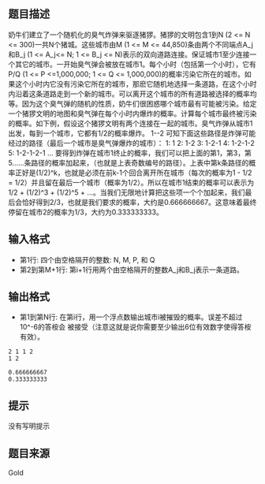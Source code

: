 


## 题目描述
奶牛们建立了一个随机化的臭气炸弹来驱逐猪猡。猪猡的文明包含1到N (2 <= N <= 300)一共N个猪城。这些城市由M (1 <= M <= 44,850)条由两个不同端点A_j和B_j (1 <= A_j<= N; 1 <= B_j <= N)表示的双向道路连接。保证城市1至少连接一个其它的城市。一开始臭气弹会被放在城市1。每个小时（包括第一个小时），它有P/Q (1 <= P <=1,000,000; 1 <= Q <= 1,000,000)的概率污染它所在的城市。如果这个小时内它没有污染它所在的城市，那麽它随机地选择一条道路，在这个小时内沿着这条道路走到一个新的城市。可以离开这个城市的所有道路被选择的概率均等。因为这个臭气弹的随机的性质，奶牛们很困惑哪个城市最有可能被污染。给定一个猪猡文明的地图和臭气弹在每个小时内爆炸的概率。计算每个城市最终被污染的概率。如下例，假设这个猪猡文明有两个连接在一起的城市。臭气炸弹从城市1出发，每到一个城市，它都有1/2的概率爆炸。
1--2
可知下面这些路径是炸弹可能经过的路径（最后一个城市是臭气弹爆炸的城市）：
1: 1
2: 1-2
3: 1-2-1
4: 1-2-1-2
5: 1-2-1-2-1
...
要得到炸弹在城市1终止的概率，我们可以把上面的第1，第3，第5……条路径的概率加起来，（也就是上表奇数编号的路径）。上表中第k条路径的概率正好是(1/2)^k，也就是必须在前k-1个回合离开所在城市（每次的概率为1 - 1/2 = 1/2）并且留在最后一个城市（概率为1/2）。所以在城市1结束的概率可以表示为1/2 + (1/2)^3 + (1/2)^5 + ...。当我们无限地计算把这些项一个个加起来，我们最后会恰好得到2/3，也就是我们要求的概率，大约是0.666666667。这意味着最终停留在城市2的概率为1/3，大约为0.333333333。
## 输入格式
* 第1行: 四个由空格隔开的整数: N, M, P, 和 Q
* 第2到第M+1行: 第i+1行用两个由空格隔开的整数A_j和B_j表示一条道路。
## 输出格式
* 第1到第N行: 在第i行，用一个浮点数输出城市i被摧毁的概率。误差不超过10^-6的答桉会
被接受（注意这就是说你需要至少输出6位有效数字使得答桉有效）。

```input1
2 1 1 2
1 2

```

```output1
0.666666667
0.333333333
```

## 提示
没有写明提示
## 题目来源
Gold


